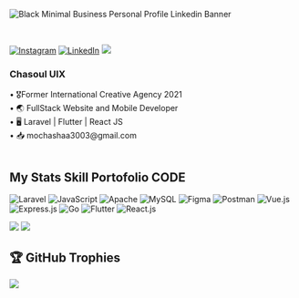 ![Black Minimal Business Personal Profile Linkedin Banner](https://github.com/user-attachments/assets/e4bc50d2-2649-4961-859f-364f21ef1d2d)

<br>

[![Instagram](https://img.shields.io/badge/Instagram-%23E4405F.svg?logo=Instagram&logoColor=white)](https://instagram.com/chasoul.uix) 
[![LinkedIn](https://img.shields.io/badge/LinkedIn-%230077B5.svg?logo=linkedin&logoColor=white)](https://linkedin.com/in/chasoul)
[![](https://visitcount.itsvg.in/api?id=Chasoul-VSCode&icon=5&color=12)](https://visitcount.itsvg.in)

<h3>Chasoul UIX</h3>
<div>
• 🎖️Former International Creative Agency 2021<br>
• 🌏 FullStack Website and Mobile Developer <br>
• 🖥️ Laravel | Flutter | React JS <br>
• 📥 mochashaa3003@gmail.com <br>
</div>
<br>

<h2>My Stats Skill Portofolio CODE</h2>

![Laravel](https://img.shields.io/badge/laravel-%23FF2D20.svg?style=for-the-badge&logo=laravel&logoColor=white) 
![JavaScript](https://img.shields.io/badge/javascript-%23323330.svg?style=for-the-badge&logo=javascript&logoColor=%23F7DF1E) 
![Apache](https://img.shields.io/badge/apache-%23D42029.svg?style=for-the-badge&logo=apache&logoColor=white) 
![MySQL](https://img.shields.io/badge/mysql-4479A1.svg?style=for-the-badge&logo=mysql&logoColor=white) 
![Figma](https://img.shields.io/badge/figma-%23F24E1E.svg?style=for-the-badge&logo=figma&logoColor=white) 
![Postman](https://img.shields.io/badge/Postman-FF6C37?style=for-the-badge&logo=postman&logoColor=white)
![Vue.js](https://img.shields.io/badge/vue.js-%234FC08D.svg?style=for-the-badge&logo=vue.js&logoColor=white)
![Express.js](https://img.shields.io/badge/express.js-%23404C56.svg?style=for-the-badge&logo=express&logoColor=white)
![Go](https://img.shields.io/badge/go-%2300ADD8.svg?style=for-the-badge&logo=go&logoColor=white)
![Flutter](https://img.shields.io/badge/flutter-%2302569B.svg?style=for-the-badge&logo=flutter&logoColor=white)
![React.js](https://img.shields.io/badge/react-%2320232a.svg?style=for-the-badge&logo=react&logoColor=%2361DAFB)

![](https://github-readme-streak-stats.herokuapp.com/?user=ChasoulUIX&theme=vision-friendly-dark&hide_border=false)
![](https://github-readme-stats.vercel.app/api/top-langs/?username=ChasoulUIX&theme=vision-friendly-dark&hide_border=false&include_all_commits=true&count_private=true&layout=compact)

## 🏆 GitHub Trophies

![](https://github-profile-trophy.vercel.app/?username=ChasoulUIX&theme=radical&no-frame=false&no-bg=true&margin-w=4)
